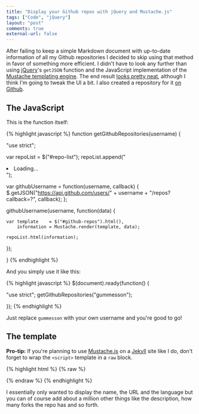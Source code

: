 ```yaml
---
title: "Display your Github repos with jQuery and Mustache.js"
tags: ["Code", "jQuery"]
layout: "post"
comments: true
external-url: false
---
```


After failing to keep a simple Markdown document with up-to-date information of all my Github repositories I decided to skip using that method in favor of something more efficient. I didn't have to look any further than using [jQuery](http://jquery.com/)'s `getJSON` function and the JavaScript implementation of the [Mustache templating engine](http://mustache.github.com/). The end result [looks pretty neat](/experiments/repos), although I think I'm going to tweak the UI a bit. I also created a repository for it [on Github](https://github.com/gummesson/repos.js).

## The JavaScript

This is the function itself: 

{% highlight javascript %}
function getGithubRepositories(username) {

  "use strict";

  var repoList = $("#repo-list");
  repoList.append("<li>Loading...</li>");

  var githubUsername = function(username, callback) {
    $.getJSON("https://api.github.com/users/" + username + "/repos?callback=?", callback);
  };

  githubUsername(username, function(data) {

    var template    = $("#github-repos").html(),
        information = Mustache.render(template, data);

    repoList.html(information);

  });

}
{% endhighlight %}

And you simply use it like this:

{% highlight javascript %}
$(document).ready(function() {

  "use strict";
  getGithubRepositories("gummesson");

});
{% endhighlight %}

Just replace `gummesson` with your own username and you're good to go!

## The template

**Pro-tip:** If you're planning to use [Mustache.js](https://github.com/janl/mustache.js) on a [Jekyll](http://jekyllrb.com/) site like I do, don't forget to wrap the `<script>` template in a `raw` block.

{% highlight html %}
{% raw %}
<ul id="repo-list">
  <script id="github-repos" type="text/template">
    {{#data}}
      <li>
        <a href="{{html_url}}" title="{{name}}" alt="{{name}}">
          {{name}}
        </a>
        {{#language}}
          <em>({{language}})</em>
        {{/language}}
      </li>
    {{/data}}
  </script>
</ul>
{% endraw %}
{% endhighlight %}

I essentially only wanted to display the name, the URL and the language but you can of course add about a million other things like the description, how many forks the repo has and so forth.
